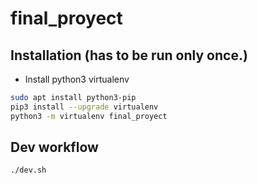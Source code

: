 # final_proyect

## Installation (has to be run only once.)
- Install python3 virtualenv
```sh
sudo apt install python3-pip
pip3 install --upgrade virtualenv
python3 -m virtualenv final_proyect

```

## Dev workflow

```sh
./dev.sh

```

